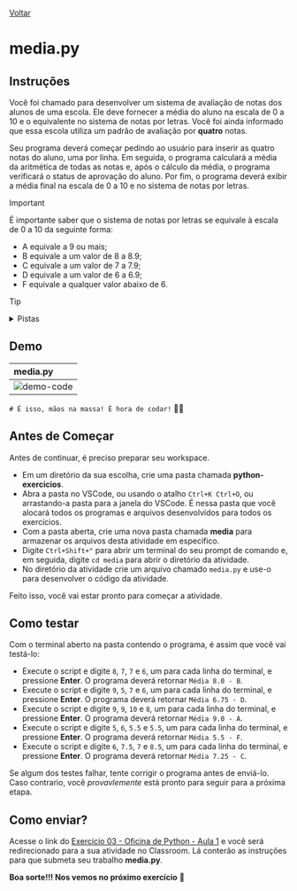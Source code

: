 [Voltar](https://github.com/educodehub/oficina-python/blob/main/aula01/instru%C3%A7%C3%B5es.md)
# media.py


## Instruções
Você foi chamado para desenvolver um sistema de avaliação de notas dos alunos de uma escola. Ele deve fornecer a média do aluno na escala de 0 a 10 e o equivalente no sistema de notas por letras. Você foi ainda informado que essa escola utiliza um padrão de avaliação por **quatro** notas.

Seu programa deverá começar pedindo ao usuário para inserir as quatro notas do aluno, uma por linha. Em seguida, o programa calculará a média da aritmética de todas as notas e, após o cálculo da média, o programa verificará o status de aprovação do aluno. Por fim, o programa deverá exibir a média final na escala de 0 a 10 e no sistema de notas por letras.

> [!IMPORTANT]
> É importante saber que o sistema de notas por letras se equivale à escala de 0 a 10 da seguinte forma:
> <ul>
>     <li>A equivale a 9 ou mais;</li>
>     <li>B equivale a um valor de 8 a 8.9;</li>
>     <li>C equivale a um valor de 7 a 7.9;</li>
>     <li>D equivale a um valor de 6 a 6.9;</li>
>     <li>F equivale a qualquer valor abaixo de 6.</li>
> </ul>

> [!TIP]
> <details>
>    <summary>Pistas</summary>
>    <ol>
>        <li>O cálculo da média deverá suportar valores decimais</li>
>        <li>Lembre-se da estrutura condicional if</li>
>        <li>Lembre-se do uso do <strong>elif</strong> no encadeamento de condições</li>
>    </ol>
> </details>

## Demo
| **media.py**                                                                                                          |
| :-------------------------------------------------------------------------------------------------------------------- |
| ![demo-code](https://github.com/educodehub/oficina-python/assets/99366724/f093d76f-77bd-4104-b318-b15dabff4037) |

`# É isso, mãos na massa! É hora de codar!` 👨‍💻


## Antes de Começar
Antes de continuar, é preciso preparar seu workspace.
<ul>
    <li>Em um diretório da sua escolha, crie uma pasta chamada <strong>python-exercicios</strong>.</li>
    <li>Abra a pasta no VSCode, ou usando o atalho <code>Ctrl+K Ctrl+O</code>, ou arrastando-a pasta para a janela do VSCode. É nessa pasta que você alocará todos os programas e arquivos desenvolvidos para todos os exercícios.</li>
    <li>Com a pasta aberta, crie uma nova pasta chamada <strong>media</strong> para armazenar os arquivos desta atividade em específico.</li>
    <li>Digite <code>Ctrl+Shift+"</code> para abrir um terminal do seu prompt de comando e, em seguida, digite <code>cd media</code> para abrir o diretório da atividade.</li>
    <li>No diretório da atividade crie um arquivo chamado <code>media.py</code> e use-o para desenvolver o código da atividade.</li>
</ul>

Feito isso, você vai estar pronto para começar a atividade.


## Como testar
Com o terminal aberto na pasta contendo o programa, é assim que você vai testá-lo:
<ul>
    <li>Execute o script e digite <code>8</code>, <code>7</code>, <code>7</code> e <code>6</code>, um para cada linha do terminal, e pressione <strong>Enter</strong>. O programa deverá retornar <code>Média 8.0 - B</code>.</li>
    <li>Execute o script e digite <code>9</code>, <code>5</code>, <code>7</code> e <code>6</code>, um para cada linha do terminal, e pressione <strong>Enter</strong>. O programa deverá retornar <code>Média 6.75 - D</code>.</li>
    <li>Execute o script e digite <code>9</code>, <code>9</code>, <code>10</code> e <code>8</code>, um para cada linha do terminal, e pressione <strong>Enter</strong>. O programa deverá retornar <code>Média 9.0 - A</code>.</li>
    <li>Execute o script e digite <code>5</code>, <code>6</code>, <code>5.5</code> e <code>5.5</code>, um para cada linha do terminal, e pressione <strong>Enter</strong>. O programa deverá retornar <code>Média 5.5 - F</code>.</li>
    <li>Execute o script e digite <code>6</code>, <code>7.5</code>, <code>7</code> e <code>8.5</code>, um para cada linha do terminal, e pressione <strong>Enter</strong>. O programa deverá retornar <code>Média 7.25 - C</code>.</li>
</ul>

Se algum dos testes falhar, tente corrigir o programa antes de enviá-lo. Caso contrario, você *provavlemente* está pronto para seguir para a próxima etapa.


## Como enviar?
Acesse o link do [Exercício 03 - Oficina de Python - Aula 1](https://classroom.google.com/c/Njc1ODQ0MDM4MTU5/a/Njc1OTgxMzQ2MTQy/details) e você será redirecionado para a sua atividade no Classroom. Lá conterão as instruções para que submeta seu trabalho **media.py**. 

**Boa sorte!!! Nos vemos no próximo exercício** 👋
